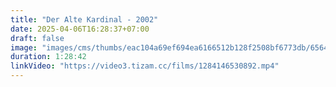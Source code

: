 ```yaml
---
title: "Der Alte Kardinal - 2002"
date: 2025-04-06T16:28:37+07:00
draft: false
image: "images/cms/thumbs/eac104a69ef694ea6166512b128f2508bf6773db/65648_nemeckoe_porno_s_nenasytnymi_monashkami_240_335_0_70.jpg"
duration: 1:28:42
linkVideo: "https://video3.tizam.cc/films/1284146530892.mp4"
---
```

